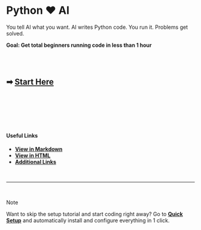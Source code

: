 # Python ❤️ AI

You tell AI what you want. AI writes Python code. You run it. Problems get solved.

**Goal: Get total beginners running code in less than 1 hour**

<br>

<br>

## ➡ [Start Here](docs/getting-started.md)

<br>

<br>

<br>

<br>

<br>

#### Useful Links
- **[View in Markdown](https://github.com/johnvilsack/python-notes/blob/main/README.md)**
- **[View in HTML](http://johnvilsack.com/python-notes)**
- **[Additional Links](docs/quicklinks.md)**

<br>

---

<br> 

> [!NOTE] 
> Want to skip the setup tutorial and start coding right away? Go to **[Quick Setup](docs/installers.md)** and automatically install and configure everything in 1 click.




